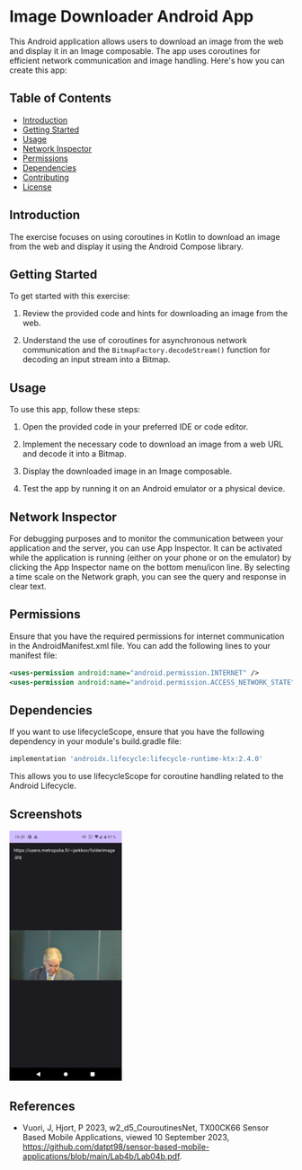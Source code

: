 # Image Downloader Android App

This Android application allows users to download an image from the web and display it in an Image composable. The app uses coroutines for efficient network communication and image handling. Here's how you can create this app:

## Table of Contents

- [Introduction](#introduction)
- [Getting Started](#getting-started)
- [Usage](#usage)
- [Network Inspector](#network-inspector)
- [Permissions](#permissions)
- [Dependencies](#dependencies)
- [Contributing](#contributing)
- [License](#license)

## Introduction

The exercise focuses on using coroutines in Kotlin to download an image from the web and display it using the Android Compose library.

## Getting Started

To get started with this exercise:

1. Review the provided code and hints for downloading an image from the web.

2. Understand the use of coroutines for asynchronous network communication and the `BitmapFactory.decodeStream()` function for decoding an input stream into a Bitmap.

## Usage

To use this app, follow these steps:

1. Open the provided code in your preferred IDE or code editor.

2. Implement the necessary code to download an image from a web URL and decode it into a Bitmap.

3. Display the downloaded image in an Image composable.

4. Test the app by running it on an Android emulator or a physical device.

## Network Inspector

For debugging purposes and to monitor the communication between your application and the server, you can use App Inspector. It can be activated while the application is running (either on your phone or on the emulator) by clicking the App Inspector name on the bottom menu/icon line. By selecting a time scale on the Network graph, you can see the query and response in clear text.

## Permissions

Ensure that you have the required permissions for internet communication in the AndroidManifest.xml file. You can add the following lines to your manifest file:

```xml
<uses-permission android:name="android.permission.INTERNET" />
<uses-permission android:name="android.permission.ACCESS_NETWORK_STATE" />
```

## Dependencies
If you want to use lifecycleScope, ensure that you have the following dependency in your module's build.gradle file:

```gradle
implementation 'androidx.lifecycle:lifecycle-runtime-ktx:2.4.0'
```

This allows you to use lifecycleScope for coroutine handling related to the Android Lifecycle.

## Screenshots

<div>
<img src="./screenshots/1.png" alt="1" width="200"/>
</div>

## References

- Vuori, J, Hjort, P 2023, w2_d5_CouroutinesNet, TX00CK66 Sensor Based Mobile Applications, viewed 10 September 2023, https://github.com/datpt98/sensor-based-mobile-applications/blob/main/Lab4b/Lab04b.pdf.
